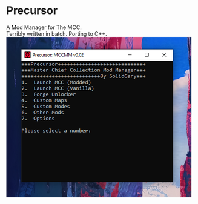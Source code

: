 # Precursor
A Mod Manager for The MCC.
<br>
Terribly written in batch. Porting to C++.
<br>
<img src="preview/Capture.PNG">
